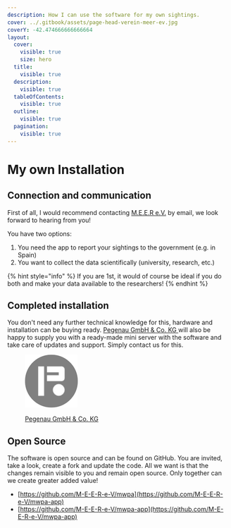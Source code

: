```yaml
---
description: How I can use the software for my own sightings.
cover: ../.gitbook/assets/page-head-verein-meer-ev.jpg
coverY: -42.474666666666664
layout:
  cover:
    visible: true
    size: hero
  title:
    visible: true
  description:
    visible: true
  tableOfContents:
    visible: true
  outline:
    visible: true
  pagination:
    visible: true
---
```


# My own Installation

## Connection and communication

First of all, I would recommend contacting [M.E.E.R e.V.](https://m-e-e-r.de/) by email, we look forward to hearing from you!

You have two options:

1. You need the app to report your sightings to the government (e.g. in Spain)
2. You want to collect the data scientifically (university, research, etc.)

{% hint style="info" %}
If you are 1st, it would of course be ideal if you do both and make your data available to the researchers!
{% endhint %}

## Completed installation

You don't need any further technical knowledge for this, hardware and installation can be buying  ready. [Pegenau GmbH & Co. KG ](https://www.pegenau.de/)will also be happy to supply you with a ready-made mini server with the software and take care of updates and support. Simply contact us for this.



<figure><img src="../.gitbook/assets/pkg_logo_rund.png" alt=""><figcaption><p><a href="https://www.pegenau.de/">Pegenau GmbH &#x26; Co. KG</a></p></figcaption></figure>

## Open Source

The software is open source and can be found on GitHub. You are invited, take a look, create a fork and update the code. All we want is that the changes remain visible to you and remain open source. Only together can we create greater added value!

* [https://github.com/M-E-E-R-e-V/mwpa](https://github.com/M-E-E-R-e-V/mwpa-app)
* [https://github.com/M-E-E-R-e-V/mwpa-app](https://github.com/M-E-E-R-e-V/mwpa-app)
